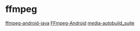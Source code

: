 # ffmpeg

[ffmpeg-android-java](https://github.com/WritingMinds/ffmpeg-android-java)
[FFmpeg-Android](https://github.com/bravobit/FFmpeg-Android)
[media-autobuild_suite](https://github.com/m-ab-s/media-autobuild_suite)
